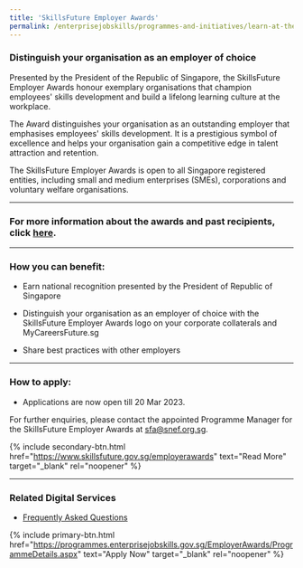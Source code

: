 ```yaml
---
title: 'SkillsFuture Employer Awards'
permalink: /enterprisejobskills/programmes-and-initiatives/learn-at-the-workplace/skillsfuture-employer-awards/
---
```


### Distinguish your organisation as an employer of choice

Presented by the President of the Republic of Singapore, the SkillsFuture Employer Awards honour exemplary organisations that champion employees' skills development and build a lifelong learning culture at the workplace.

The Award distinguishes your organisation as an outstanding employer that emphasises employees' skills development. It is a prestigious symbol of excellence and helps your organisation gain a competitive edge in talent attraction and retention.

The SkillsFuture Employer Awards is open to all Singapore registered entities, including small and medium enterprises (SMEs), corporations and voluntary welfare organisations.

---

### For more information about the awards and past recipients, click <a href="https://www.skillsfuture.gov.sg/employerawards" target="_blank" rel="noopener">here</a>.

---

### How you can benefit:

- Earn national recognition presented by the President of Republic of Singapore

- Distinguish your organisation as an employer of choice with the SkillsFuture Employer Awards logo on your corporate collaterals and MyCareersFuture.sg

- Share best practices with other employers

---

### How to apply:

- Applications are now open till 20 Mar 2023. 

For further enquiries, please contact the appointed Programme Manager for the SkillsFuture Employer Awards at [sfa@snef.org.sg](mailto:sfa@snef.org.sg).

{% include secondary-btn.html href="https://www.skillsfuture.gov.sg/employerawards" text="Read More" target="_blank" rel="noopener" %}

---

### Related Digital Services

- <a href="https://www.skillsfuture.gov.sg/employerawards/faq" target="_blank" rel="noopener">Frequently Asked Questions</a>

{% include primary-btn.html href="https://programmes.enterprisejobskills.gov.sg/EmployerAwards/ProgrammeDetails.aspx" text="Apply Now" target="_blank" rel="noopener" %}

<script src="/jquery/jquery.min.js"></script>
<script src="/jquery/resize-tables.js"></script>
